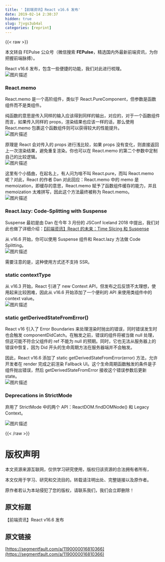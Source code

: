 ```yaml
---
title: '【前端资讯】React v16.6 发布' 
date: 2019-02-14 2:30:37
hidden: true
slug: 7jvgs3ub4al
categories: [reprint]
---
```


{{< raw >}}

                    
<p>本文转自 FEPulse 公众号（微信搜索 <strong>FEPulse</strong>，精选国内外最新前端资讯，为你把握前端脉搏）。</p>
<p>React v16.6 发布，包含一些便捷的功能，我们对此进行梳理。<br><span class="img-wrap"><img data-src="/img/bVbiHhT?w=1192&amp;h=1146" src="https://static.alili.tech/img/bVbiHhT?w=1192&amp;h=1146" alt="图片描述" title="图片描述" style="cursor: pointer; display: inline;"></span></p>
<h3 id="articleHeader0">React.memo</h3>
<p>React.memo 是一个高阶组件，类似于 React.PureComponent，但参数是函数组件而不是类组件。</p>
<p>纯函数的意思是传入同样的输入应该得到同样的输出，对应的，对于一个函数组件而言，如果传入同样的 props，渲染结果也应该一样的话，那么使用 React.memo 包裹这个函数组件则可以获得较大的性能提升。<br><span class="img-wrap"><img data-src="/img/bVbiHhY?w=1360&amp;h=198" src="https://static.alili.tech/img/bVbiHhY?w=1360&amp;h=198" alt="图片描述" title="图片描述" style="cursor: pointer; display: inline;"></span></p>
<p>原理是 React 会对传入的 props 进行浅比较，如果 props 没有变化，则直接返回上一次渲染结果，避免重复渲染。你也可以在 React.memo 的第二个参数中定制自己的比较逻辑。<br><span class="img-wrap"><img data-src="/img/bVbiHhZ?w=1360&amp;h=486" src="https://static.alili.tech/img/bVbiHhZ?w=1360&amp;h=486" alt="图片描述" title="图片描述" style="cursor: pointer; display: inline;"></span></p>
<p>这里有个小插曲，在起名上，有人问为啥不叫 React.pure，而叫 React.memo 呢？对此，React 的作者 Dan 对此回应：React.memo 中的 memo 是 memoization，即缓存的意思，React.memo 赋予了函数组件缓存的能力，并且 memoization 太难拼写，因此这个方法最终被称为 React.memo。<br><span class="img-wrap"><img data-src="/img/bVbiHh1?w=1198&amp;h=1204" src="https://static.alili.tech/img/bVbiHh1?w=1198&amp;h=1204" alt="图片描述" title="图片描述" style="cursor: pointer; display: inline;"></span></p>
<h3 id="articleHeader1">React.lazy: Code-Splitting with Suspense</h3>
<p>Suspense 最初是由 Dan 在今年 3 月份的 JSConf Iceland 2018 中提出，我们对此也做了详细介绍：<a href="https://mp.weixin.qq.com/s?__biz=MzI4NzEyMjUxMA==&amp;mid=2649066284&amp;idx=1&amp;sn=f7e0f6aec239fa50449ee656188c9d0c&amp;chksm=f3c35e0dc4b4d71be29ee781dfb7f580bc1dee6f5274937d736fd3e657814a95ec7266f23645&amp;scene=21#wechat_redirect" rel="nofollow noreferrer" target="_blank">【前端资讯】React 的未来：Time Slicing 和 Suspense</a></p>
<p>从 v16.6 开始，你可以使用 Suspense 组件和 React.lazy 方法做 Code Splitting。<br><span class="img-wrap"><img data-src="/img/bVbiHig?w=1360&amp;h=450" src="https://static.alili.tech/img/bVbiHig?w=1360&amp;h=450" alt="图片描述" title="图片描述" style="cursor: pointer; display: inline;"></span></p>
<p>需要注意的是，这种使用方式还不支持 SSR。</p>
<h3 id="articleHeader2">static contextType</h3>
<p>从 v16.3 开始，React 引进了 new Context API，但发布之后反馈不太理想，使用起来比较困难，因此从 v16.6 开始添加了一个便利的 API 来使用类组件中的 context value。<br><span class="img-wrap"><img data-src="/img/bVbiHiq?w=1360&amp;h=918" src="https://static.alili.tech/img/bVbiHiq?w=1360&amp;h=918" alt="图片描述" title="图片描述" style="cursor: pointer; display: inline;"></span></p>
<h3 id="articleHeader3">static getDerivedStateFromError()</h3>
<p>React v16 引入了 Error Boundaries 来处理渲染时抛出的错误，同时错误发生时也会触发 componentDidCatch。在触发之前，错误的组件将被当做 null 处理，但这可能不符合父组件的 ref 不能为 null 的预期。同时，它也无法从服务器上的错误中恢复，因为 Did 开头的生命周期方法在服务器端并不会触发。</p>
<p>因此，React v16.6 添加了 static getDerivedStateFromError(error) 方法，允许开发者在 render 完成之前渲染 Fallback UI。这个生命周期函数触发的条件是子组件抛出错误，然后 getDerivedStateFromError 接收这个错误参数后更新 state。<br><span class="img-wrap"><img data-src="/img/bVbiHiv?w=1360&amp;h=810" src="https://static.alili.tech/img/bVbiHiv?w=1360&amp;h=810" alt="图片描述" title="图片描述" style="cursor: pointer; display: inline;"></span></p>
<h3 id="articleHeader4">Deprecations in StrictMode</h3>
<p>弃用了 StrictMode 中的两个 API：ReactDOM.findDOMNode() 和 Legacy Context。</p>
<p><span class="img-wrap"><img data-src="/img/bVbitqp?w=1080&amp;h=537" src="https://static.alili.tech/img/bVbitqp?w=1080&amp;h=537" alt="图片描述" title="图片描述" style="cursor: pointer; display: inline;"></span></p>

                
{{< /raw >}}

# 版权声明
本文资源来源互联网，仅供学习研究使用，版权归该资源的合法拥有者所有，

本文仅用于学习、研究和交流目的。转载请注明出处、完整链接以及原作者。

原作者若认为本站侵犯了您的版权，请联系我们，我们会立即删除！

## 原文标题
【前端资讯】React v16.6 发布

## 原文链接
[https://segmentfault.com/a/1190000016810366](https://segmentfault.com/a/1190000016810366)

